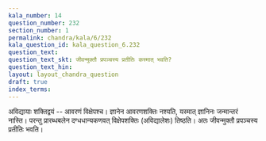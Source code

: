 ```yaml
---
kala_number: 14
question_number: 232
section_number: 1
permalink: chandra/kala/6/232
kala_question_id: kala_question_6.232
question_text: 
question_text_skt: जीवन्मुक्तौ प्रपञ्चस्य प्रतीतिः कस्मात् भवति?
question_text_hin: 
layout: layout_chandra_question
draft: true
index_terms:
---
```


<!-- skt-start -->
अविद्यायाः शक्तिद्वयं -- आवरणं विक्षेपश्च। ज्ञानेन आवरणशक्तिः नश्यति, यस्मात् ज्ञानिनः जन्मान्तरं नास्ति। परन्तु प्रारब्धबलेन दग्धधान्यकणवत् विक्षेपशक्तिः (अविद्यालेशः) तिष्ठति। अतः जीवन्मुक्तौ प्रपञ्चस्य प्रतीतिः भवति।
<!-- skt-end -->

<!-- eng-start -->
<!-- eng-end -->

